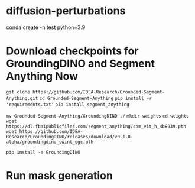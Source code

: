 # diffusion-perturbations
conda create -n test python=3.9

# Download checkpoints for GroundingDINO and Segment Anything Now
`git clone https://github.com/IDEA-Research/Grounded-Segment-Anything.git`
`cd Grounded-Segment-Anything`
`pip install -r 'requirements.txt'`
`pip install segment_anything`

`mv Grounded-Segment-Anything/GroundingDINO ./`
`mkdir weights`
`cd weights`
`wget https://dl.fbaipublicfiles.com/segment_anything/sam_vit_h_4b8939.pth`
`wget https://github.com/IDEA-Research/GroundingDINO/releases/download/v0.1.0-alpha/groundingdino_swint_ogc.pth`

`pip install -e GroundingDINO`



# Run mask generation

